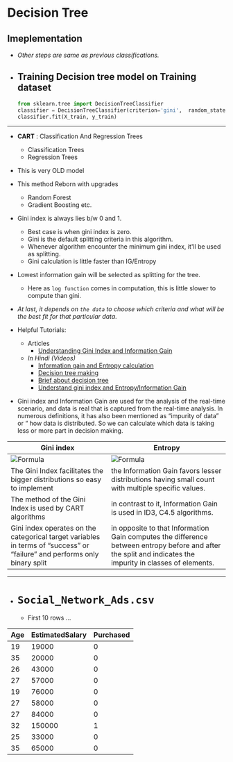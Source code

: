 # Decision Tree

## **Imeplementation**
- *Other steps are same as previous classifications.*

- ## Training Decision tree model on Training dataset
	```py
	from sklearn.tree import DecisionTreeClassifier
	classifier = DecisionTreeClassifier(criterion='gini',  random_state=0)   # Here you can choose b/w `gini` and `entropy`
	classifier.fit(X_train, y_train)
	```

---

- **CART** : Classification And Regression Trees
	- Classification Trees
	- Regression Trees
- This is very OLD model
- This method Reborn with upgrades
	- Random Forest
	- Gradient Boosting etc.

- Gini index is always lies b/w 0 and 1.
	- Best case is when gini index is zero.
	- Gini is the default splitting criteria in this algorithm.
	- Whenever algorithm encounter the minimum gini index, it'll be used as splitting.
	- Gini calculation is little faster than IG/Entropy
- Lowest information gain will be selected as splitting for the tree.
	- Here as `log function` comes in computation, this is little slower to compute than gini.
- *At last, it depends on `the data` to choose which criteria and what will be the best fit for that particular data.*
- Helpful Tutorials: 
	- Articles
		- [Understanding Gini Index and Information Gain](https://medium.com/analytics-steps/understanding-the-gini-index-and-information-gain-in-decision-trees-ab4720518ba8)
	- *In Hindi (Videos)*
		- [Information gain and Entropy calculation](https://youtu.be/RVuy1ezN_qA)
		- [Decision tree making](https://youtu.be/ffZ0ShPi-wg)
		- [Brief about decision tree](https://youtu.be/oeKBs41MkNo)
		- [Understand gini index and Entropy/Information Gain](https://youtu.be/-W0DnxQK1Eo)
	
- Gini index and Information Gain are used for the analysis of the real-time scenario, and data is real that is captured from the real-time analysis. In numerous definitions, it has also been mentioned as “impurity of data” or “ how data is distributed. So we can calculate which data is taking less or more part in decision making.

| Gini index | Entropy |
|---|---|
| ![Formula](https://miro.medium.com/max/442/1*vRlwRFknvfgWLBed1vsGoQ.jpeg) | ![Formula](https://miro.medium.com/max/442/1*efLrD1ECWl-utII0KYb7tQ.jpeg) |
|The Gini Index facilitates the bigger distributions so easy to implement| the Information Gain favors lesser distributions having small count with multiple specific values.|
|The method of the Gini Index is used by CART algorithms|  in contrast to it, Information Gain is used in ID3, C4.5 algorithms.|
|Gini index operates on the categorical target variables in terms of “success” or “failure” and performs only binary split|  in opposite to that Information Gain computes the difference between entropy before and after the split and indicates the impurity in classes of elements.|

---

- # `Social_Network_Ads.csv`

	- First 10 rows ...
	
|Age|EstimatedSalary|Purchased|
|---|---------------|---------|
|19 |19000          |0        |
|35 |20000          |0        |
|26 |43000          |0        |
|27 |57000          |0        |
|19 |76000          |0        |
|27 |58000          |0        |
|27 |84000          |0        |
|32 |150000         |1        |
|25 |33000          |0        |
|35 |65000          |0        |